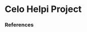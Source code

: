# Celo Helpi Project
### References
<!--stackedit_data:
eyJoaXN0b3J5IjpbMTI3MDAwMTYxOCwtNTYyMTM2MzFdfQ==
-->